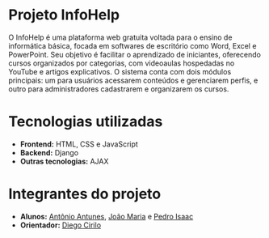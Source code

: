 # Projeto InfoHelp

O InfoHelp é uma plataforma web gratuita voltada para o ensino de informática básica, focada em softwares de escritório como Word, Excel e PowerPoint. Seu objetivo é facilitar o aprendizado de iniciantes, oferecendo cursos organizados por categorias, com videoaulas hospedadas no YouTube e artigos explicativos. O sistema conta com dois módulos principais: um para usuários acessarem conteúdos e gerenciarem perfis, e outro para administradores cadastrarem e organizarem os cursos.

# Tecnologias utilizadas

- **Frontend:** HTML, CSS e JavaScript
- **Backend:** Django
- **Outras tecnologias:** AJAX

# Integrantes do projeto

- **Alunos:** [Antônio Antunes](https://github.com/tonhoantunes), [João Maria](https://github.com/jm-bass) e [Pedro Isaac](https://github.com/PedroIsaac09)
- **Orientador:** [Diego Cirilo](https://github.com/dvcirilo)
